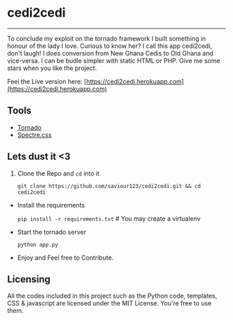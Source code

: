 # cedi2cedi
------------------------------------------------------
To conclude my exploit on the tornado framework I built something in honour of the lady I love. Curious to know her?
I call this app cedi2cedi, don't laugh! I does conversion from New Ghana Cedis to Old Ghana and vice-versa.
I can be budle simpler with static HTML or PHP. 
Give me some stars when you like the project.

Feel the Live version here: [https://cedi2cedi.herokuapp.com](https://cedi2cedi.herokuapp.com)

## Tools

* [Tornado](http://www.tornadoweb.org/en/stable/)
* [Spectre.css](https://picturepan2.github.io/spectre)



## Lets dust it <3

1. Clone the Repo and `cd` into it

    `git clone https://github.com/saviour123/cedi2cedi.git && cd cedi2cedi`

* Install the requirements 

    `pip install -r requirements.txt`  # You may create a virtualenv

* Start the tornado server

    `python app.py`

* Enjoy and Feel free to Contribute.



## Licensing

All the codes included in this project such as the Python code, templates, CSS & javascript are licensed under the MIT License. You're free to use them.
